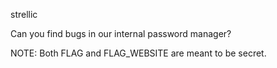 strellic

Can you find bugs in our internal password manager?

NOTE: Both FLAG and FLAG_WEBSITE are meant to be secret.
